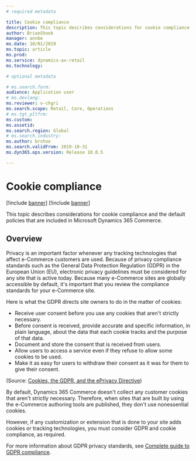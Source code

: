 ```yaml
---
# required metadata

title: Cookie compliance
description: This topic describes considerations for cookie compliance and the default policies that are included in Microsoft Dynamics 365 Commerce.
author: BrianShook
manager: annbe
ms.date: 10/01/2019
ms.topic: article
ms.prod: 
ms.service: dynamics-ax-retail
ms.technology: 

# optional metadata

# ms.search.form: 
audience: Application user
# ms.devlang: 
ms.reviewer: v-chgri
ms.search.scope: Retail, Core, Operations
# ms.tgt_pltfrm: 
ms.custom: 
ms.assetid: 
ms.search.region: Global
# ms.search.industry: 
ms.author: brshoo
ms.search.validFrom: 2019-10-31
ms.dyn365.ops.version: Release 10.0.5

---
```


# Cookie compliance

[!include [banner](../includes/preview-banner.md)]
[!include [banner](../includes/banner.md)]

This topic describes considerations for cookie compliance and the default policies that are included in Microsoft Dynamics 365 Commerce.

## Overview

Privacy is an important factor whenever any tracking technologies that affect e-Commerce customers are used. Because of privacy compliance standards such as the General Data Protection Regulation (GDPR) in the European Union (EU), electronic privacy guidelines must be considered for any site that is active today. Because many e-Commerce sites are globally accessible by default, it's important that you review the compliance standards for your e-Commerce site.

Here is what the GDPR directs site owners to do in the matter of cookies:

- Receive user consent before you use any cookies that aren't strictly necessary.
- Before consent is received, provide accurate and specific information, in plain language, about the data that each cookie tracks and the purpose of that data.
- Document and store the consent that is received from users.
- Allow users to access a service even if they refuse to allow some cookies to be used.
- Make it as easy for users to withdraw their consent as it was for them to give their consent.

(Source: [Cookies, the GDPR, and the ePrivacy Directive](https://gdpr.eu/cookies/))

By default, Dynamics 365 Commerce doesn't collect any customer cookies that aren't strictly necessary. Therefore, when sites that are built by using the e-Commerce authoring tools are published, they don't use nonessential cookies.

However, if any customization or extension that is done to your site adds cookies or tracking technologies, you must consider GDPR and cookie compliance, as required.

For more information about GDPR privacy standards, see [Complete guide to GDPR compliance](https://gdpr.eu/).
